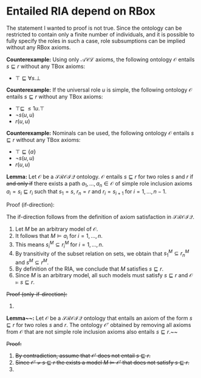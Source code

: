 # Entailed RIA depend on RBox

The statement I wanted to proof is not true. Since the ontology can be restricted to contain only a finite number of individuals, and it is possible to fully specify the roles in such a case, role subsumptions can be implied without any RBox axioms.

**Counterexample:** Using only $\mathcal{ACL}$ axioms, the following ontology $\mathcal{O}$ entails $s \sqsubseteq r$ without any TBox axioms:

- $\top \sqsubseteq \forall s . \bot$

**Counterexample:** If the universal role $u$ is simple, the following ontology $\mathcal{O}$ entails $s \sqsubseteq r$ without any TBox axioms:

- $\top \sqsubseteq \; \leq 1 u.\top$
- $\lnot s (u, u)$
- $r(u, u)$

**Counterexample:** Nominals can be used, the following ontology $\mathcal{O}$ entails $s \sqsubseteq r$ without any TBox axioms:

- $\top \sqsubseteq \{ a \}$
- $\lnot s (u, u)$
- $r(u, u)$

**Lemma:** Let $\mathcal{O}$ be a $\mathcal{SROIQ}$ ontology. $\mathcal{O}$ entails $s \sqsubseteq r$ for two roles $s$ and $r$ if ~~and only if~~ there exists a path $a_1, \dots, a_n \in \mathcal{O}$ of simple role inclusion axioms $a_i = s_i \sqsubseteq r_i$ such that $s_1 = s$, $r_n = r$ and $r_i = s_{i + 1}$ for $i = 1, \dots, n - 1$.

Proof (if-direction):

The if-direction follows from the definition of axiom satisfaction in $\mathcal{SROIQ}$.

1. Let $M$ be an arbitrary model of $\mathcal{O}$.
2. It follows that $M \vDash a_i$ for $i = 1, \dots, n$.
3. This means $s_i^M \subseteq r_i^M$ for $i = 1, \dots, n$.
4. By transitivity of the subset relation on sets, we obtain that $s_1^M \subseteq r_n^M$ and $s^M \subseteq r^M$.
5. By definition of the RIA, we conclude that $M$ satisfies $s \sqsubseteq r$.
6. Since $M$ is an arbitrary model, all such models must satisfy $s \sqsubseteq r$ and $\mathcal{O} \vDash s \sqsubseteq r$.

~~Proof (only-if-direction):~~

1. 

**Lemma~~:** Let $\mathcal{O}$ be a $\mathcal{SROIQ}$ ontology that entails an axiom of the form $s \sqsubseteq r$ for two roles $s$ and $r$. The ontology $\mathcal{O}’$ obtained by removing all axioms from $\mathcal{O}$ that are not simple role inclusion axioms also entails $s \sqsubseteq r$.~~

~~Proof:~~

1. ~~By contradiction, assume that $\mathcal{O}’$ does not entail $s \sqsubseteq r$.~~
2. ~~Since $\mathcal{O}’ \not\vDash s \sqsubseteq r$ the exists a model $M \vDash \mathcal{O}'$ that does not satisfy $s \sqsubseteq r$.~~
3.